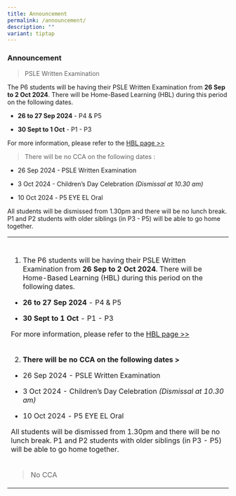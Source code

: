 ```yaml
---
title: Announcement
permalink: /announcement/
description: ""
variant: tiptap
---
```

<h3>Announcement</h3>
<p></p>
<blockquote>
<p>PSLE Written Examination</p>
</blockquote>
<p>The P6 students will be having their PSLE Written Examination from <strong>26 Sep to 2 Oct 2024</strong>.
There will be Home-Based Learning (HBL) during this period on the following
dates.</p>
<p></p>
<ul data-tight="true" class="tight">
<li>
<p><strong>26 to 27 Sep 2024</strong> - P4 &amp; P5</p>
</li>
<li>
<p><strong>30 Sept to 1 Oct</strong> - P1 - P3</p>
</li>
</ul>
<p>For more information, please refer to the <a href="https://www.beaconpri.moe.edu.sg/school-information/hbl/" rel="noopener nofollow" target="_blank">HBL page &gt;&gt;</a>
</p>
<p></p>
<blockquote>
<p>There will be no CCA on the following dates :</p>
</blockquote>
<ul data-tight="true" class="tight">
<li>
<p>26 Sep 2024 - PSLE Written Examination</p>
</li>
<li>
<p>3 Oct 2024 - Children’s Day Celebration <em>(Dismissal at 10.30 am)</em>
</p>
</li>
<li>
<p>10 Oct 2024 <em>-</em> P5 EYE EL Oral</p>
</li>
</ul>
<p>All students will be dismissed from 1.30pm and there will be no lunch
break. P1 and P2 students with older siblings (in P3 - P5) will be able
to go home together.</p>
<table style="minWidth: 25px">
<colgroup>
<col>
</colgroup>
<tbody>
<tr>
<th rowspan="1" colspan="1">
<p></p>
</th>
</tr>
<tr>
<td rowspan="1" colspan="1">
<ol data-tight="true" class="tight">
<li>
<p>The P6 students will be having their PSLE Written Examination from <strong>26 Sep to 2 Oct 2024</strong>.
There will be Home-Based Learning (HBL) during this period on the following
dates.</p>
</li>
</ol>
<p></p>
<ul data-tight="true" class="tight">
<li>
<p><strong>26 to 27 Sep 2024</strong> - P4 &amp; P5</p>
</li>
<li>
<p><strong>30 Sept to 1 Oct</strong> - P1 - P3</p>
</li>
</ul>
<p>For more information, please refer to the <a href="https://www.beaconpri.moe.edu.sg/school-information/hbl/" rel="noopener nofollow" target="_blank">HBL page &gt;&gt;</a>
</p>
</td>
</tr>
<tr>
<td rowspan="1" colspan="1">
<ol start="2" data-tight="true" class="tight">
<li>
<p><strong>There will be no CCA on the following dates &gt;</strong>
</p>
</li>
</ol>
<p></p>
<ul data-tight="true" class="tight">
<li>
<p>26 Sep 2024 - PSLE Written Examination</p>
</li>
<li>
<p>3 Oct 2024 - Children’s Day Celebration <em>(Dismissal at 10.30 am)</em>
</p>
</li>
<li>
<p>10 Oct 2024 <em>-</em> P5 EYE EL Oral</p>
</li>
</ul>
<p>All students will be dismissed from 1.30pm and there will be no lunch
break. P1 and P2 students with older siblings (in P3 - P5) will be able
to go home together.</p>
<p></p>
</td>
</tr>
<tr>
<td rowspan="1" colspan="1">
<blockquote>
<p>No CCA</p>
</blockquote>
</td>
</tr>
</tbody>
</table>
<p></p>